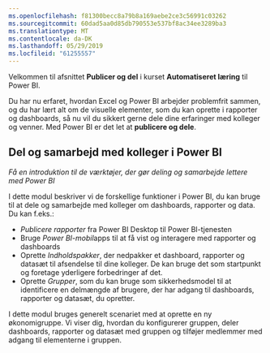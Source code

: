 ```yaml
---
ms.openlocfilehash: f81300becc8a79b8a169aebe2ce3c56991c03262
ms.sourcegitcommit: 60dad5aa0d85db790553e537bf8ac34ee3289ba3
ms.translationtype: MT
ms.contentlocale: da-DK
ms.lasthandoff: 05/29/2019
ms.locfileid: "61255557"
---
```

Velkommen til afsnittet **Publicer og del** i kurset **Automatiseret læring** til Power BI.

Du har nu erfaret, hvordan Excel og Power BI arbejder problemfrit sammen, og du har lært alt om de visuelle elementer, som du kan oprette i rapporter og dashboards, så nu vil du sikkert gerne dele dine erfaringer med kolleger og venner. Med Power BI er det let at **publicere og dele**.

## <a name="share-and-collaborate-with-colleagues-in-power-bi"></a>Del og samarbejd med kolleger i Power BI
*Få en introduktion til de værktøjer, der gør deling og samarbejde lettere med Power BI*

I dette modul beskriver vi de forskellige funktioner i Power BI, du kan bruge til at dele og samarbejde med kolleger om dashboards, rapporter og data. Du kan f.eks.:

* *Publicere rapporter* fra Power BI Desktop til Power BI-tjenesten
* Bruge *Power BI-mobil*apps til at få vist og interagere med rapporter og dashboards
* Oprette *Indholdspakker*, der nedpakker et dashboard, rapporter og datasæt til afsendelse til dine kolleger. De kan bruge det som startpunkt og foretage yderligere forbedringer af det.
* Oprette *Grupper*, som du kan bruge som sikkerhedsmodel til at identificere en delmængde af brugere, der har adgang til dashboards, rapporter og datasæt, du opretter.

I dette modul bruges generelt scenariet med at oprette en ny økonomigruppe. Vi viser dig, hvordan du konfigurerer gruppen, deler dashboards, rapporter og datasæt med gruppen og tilføjer medlemmer med adgang til elementerne i gruppen.

